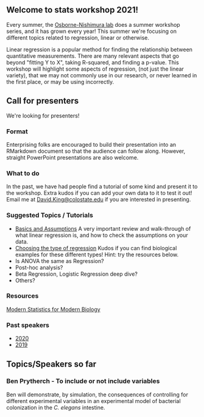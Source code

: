 ## Welcome to stats workshop 2021!
Every summer, the [Osborne-Nishimura lab](https://onishlab.colostate.edu/) does a summer workshop series, and it has grown every year! This summer we're focusing on different topics related to regression, linear or otherwise.

Linear regression is a popular method for finding the relationship between quantitative measurements. There are many relevant aspects that go beyond "fitting Y to X", taking R-squared, and finding a p-value.  This workshop will highlight some aspects of regression, (not just the linear variety), that we may not commonly use in our research, or never learned in the first place, or may be using incorrectly.

## Call for presenters
We're looking for presenters! 

### Format

Enterprising folks are encouraged to build their presentation into an RMarkdown document so that the audience can follow along. However, straight PowerPoint presentations are also welcome.

### What to do

In the past, we have had people find a tutorial of some kind and present it to the workshop. Extra kudos if you can add your own data to it to test it out! Email me at David.King@colostate.edu if you are interested in presenting.

### Suggested Topics / Tutorials
* [Basics and Assumptions](https://www.hackerearth.com/practice/machine-learning/machine-learning-algorithms/beginners-guide-regression-analysis-plot-interpretations/tutorial/) A very important review and walk-through of what linear regression is, and how to check the assumptions on your data.
* [Choosing the type of regression](https://statisticsbyjim.com/regression/choosing-regression-analysis/) Kudos if you can find biological examples for these different types! Hint: try the resources below.
* Is ANOVA the same as Regression?
* Post-hoc analysis?
* Beta Regression, Logistic Regression deep dive?
* Others?

### Resources

[Modern Statistics for Modern Biology](https://www.huber.embl.de/msmb/)

### Past speakers
* [2020](https://github.com/onish-stats-workshop/onish-stats-workshop.github.io/tree/main/2020)
* [2019](https://github.com/onish-stats-workshop/onish-stats-workshop.github.io/tree/main/2019)


## Topics/Speakers so far

### Ben Prytherch - To include or not include variables

Ben will demonstrate, by simulation, the consequences of controlling for different experimental variables in an experimental model of bacterial colonization in the *C. elegans* intestine.





